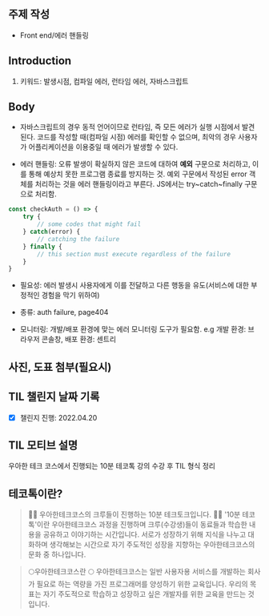 ## 주제 작성
- Front end/에러 핸들링

## Introduction

1. 키워드: 발생시점, 컴파일 에러, 런타임 에러, 자바스크립트

## Body

- 자바스크립트의 경우 동적 언어이므로 런타임, 즉 모든 에러가 실행 시점에서 발견된다. 코드를 작성할 때(컴파일 시점) 에러를 확인할 수 없으며, 최악의 경우 사용자가 어플리케이션을 이용중일 때 에러가 발생할 수 있다. 

- 에러 핸들링: 오류 발생이 확실하지 않은 코드에 대하여 **예외** 구문으로 처리하고, 이를 통해 예상치 못한 프로그램 종료를 방지하는 것. 예외 구문에서 작성된 error 객체를 처리하는 것을 에러 핸들링이라고 부른다. JS에서는 try~catch~finally 구문으로 처리함. 

```js
const checkAuth = () => {
    try {
        // some codes that might fail
    } catch(error) { 
        // catching the failure 
    } finally {
        // this section must execute regardless of the failure
    }
}
```
 
- 필요성: 에러 발생시 사용자에게 이를 전달하고 다른 행동을 유도(서비스에 대한 부정적인 경험을 막기 위하여)

- 종류: auth failure, page404

- 모니터링: 개발/배포 환경에 맞는 에러 모니터링 도구가 필요함. e.g 개발 환경: 브라우저 콘솔창, 배포 환경: 센트리

## 사진, 도표 첨부(필요시)

## TIL 챌린지 날짜 기록
- [x] 챌린지 진행: 2022.04.20

## TIL 모티브 설명
우아한 테크 코스에서 진행되는 10분 테코톡 강의 수강 후 TIL 형식 정리

## 테코톡이란? 
> 🙋‍♀️ 우아한테크코스의 크루들이 진행하는 10분 테크토크입니다. 🙋‍♂️ '10분 테코톡'이란  우아한테크코스 과정을 진행하며 크루(수강생)들이 동료들과 학습한 내용을 공유하고 이야기하는 시간입니다. 서로가 성장하기 위해 지식을 나누고 대화하며 생각해보는 시간으로 자기 주도적인 성장을 지향하는 우아한테크코스의 문화 중 하나입니다.

> 🌕우아한테크코스란 🌕 우아한테크코스는 일반 사용자용 서비스를 개발하는 회사가 필요로 하는 역량을 가진 프로그래머를 양성하기 위한 교육입니다. 우리의 목표는 자기 주도적으로 학습하고 성장하고 싶은 개발자를 위한 교육을 만드는 것입니다.
